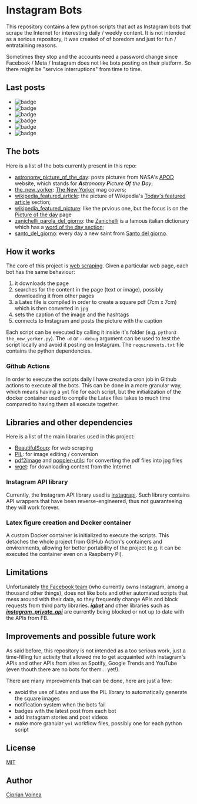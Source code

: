 # Instagram Bots

This repository contains a few python scripts that act as Instagram bots that scrape the Internet for interesting daily / weekly content.
It is not intended as a serious repository, it was created of of boredom and just for fun / entrataining reasons.

Sometimes they stop and the accounts need a password change since Facebook / Meta / Instagram does not like bots posting on their platform.
So there might be "service interruptions" from time to time.

## Last posts

- ![badge](https://img.shields.io/endpoint?url=https://raw.githubusercontent.com/cipz/InstagramBots/master/badges/starsfromnasa.json)
- ![badge](https://img.shields.io/endpoint?url=https://raw.githubusercontent.com/cipz/InstagramBots/master/badges/newyorkermagcovers.json)
- ![badge](https://img.shields.io/endpoint?url=https://raw.githubusercontent.com/cipz/InstagramBots/master/badges/wikipediaarticledaily.json)
- ![badge](https://img.shields.io/endpoint?url=https://raw.githubusercontent.com/cipz/InstagramBots/master/badges/wikipediapictureoftheday.json)
- ![badge](https://img.shields.io/endpoint?url=https://raw.githubusercontent.com/cipz/InstagramBots/master/badges/paroladelgiornozanichelli.json)
- ![badge](https://img.shields.io/endpoint?url=https://raw.githubusercontent.com/cipz/InstagramBots/master/badges/ilsantodioggi.json)

## The bots
Here is a list of the bots currently present in this repo:
- [astronomy_picture_of_the_day](https://www.instagram.com/starsfromnasa/): posts pictures from NASA's [APOD](https://apod.nasa.gov/apod/) website, which stands for ***A**stronomy **P**icture **O**f the **D**ay*;
- [the_new_yorker](https://www.instagram.com/newyorkermagcovers/): [The New Yorker](https://www.newyorker.com/magazine) mag covers;
- [wikipedia_featured_article](https://www.instagram.com/wikipediaarticledaily/): the picture of Wikipedia's [Today's featured article](https://en.wikipedia.org/wiki/Wikipedia:Today%27s_featured_article) section;
- [wikipedia_featured_picture](https://www.instagram.com/wikipediapictureoftheday/): like the prvious one, but the focus is on the [Picture of the day](https://en.wikipedia.org/wiki/Wikipedia:Picture_of_the_day) page
- [zanichelli_parola_del_giorno](https://www.instagram.com/paroladelgiornozanichelli/): the [Zanichelli](http://dizionari.zanichelli.it/) is a famous italian dictionary which has a [word of the day section](https://dizionaripiu.zanichelli.it/cultura-e-attualita/le-parole-del-giorno/parola-del-giorno/);
- [santo_del_giorno](https://www.instagram.com/ilsantodioggi/): every day a new saint from [Santo del giorno](https://www.santodelgiorno.it/).

## How it works

The core of this project is [web scraping](https://en.wikipedia.org/wiki/Web_scraping).
Given a particular web page, each bot has the same behaviour:
1) it downloads the page
2) searches for the content in the page (text or image), possibly downloading it from other pages
3) a Latex file is compiled in order to create a square pdf (7cm x 7cm) which is then converted in `jpg`
4) sets the caption of the image and the hashtags
5) connects to Instagram and posts the picture with the caption

Each script can be executed by calling it inside it's folder (e.g. `python3 the_new_yorker.py`).
The `-d` or `--debug` argument can be used to test the script locally and avoid it posting on Instagram.
The `requirements.txt` file contains the python dependencies.

### Github Actions

In order to execute the scripts daily I have created a cron job in Github actions to execute all the bots.
This can be done in a more granular way, which means having a `yml` file for each script, but the initialization of the docker container used to compile the Latex files takes to much time compared to having them all execute together.

## Libraries and other dependencies

Here is a list of the main libraries used in this project:
- [BeautifulSoup](https://www.crummy.com/software/BeautifulSoup/bs4/doc/): for web scraping
- [PIL](https://pillow.readthedocs.io/en/stable/): for image editing / conversion
- [pdf2image](https://github.com/Belval/pdf2image) and [poppler-utils](https://pypi.org/project/python-poppler/): for converting the pdf files into jpg files
- [wget](https://pypi.org/project/wget/): for downloading content from the Internet

### Instagram API library

Currently, the Instagram API library used is [instagrapi](https://adw0rd.github.io/instagrapi/).
Such library contains API wrappers that have been reverse-engineered, thus not guaranteeing they will work forever.

### Latex figure creation and Docker container

A custom Docker container is initialized to execute the scripts.
This detaches the whole project from GitHub Action's containers and environments, allowing for better portability of the project (e.g. it can be executed the container even on a Raspberry Pi).

## Limitations
Unfortunately [the Facebook team](https://github.com/facebook) (who currently owns Instagram, among a thousand other things), does not like bots and other automated scripts that mess around with their data, so they frequently change APIs and block requests from third party libraries.
***[igbot](https://github.com/ohld/igbot/)*** and other libraries such as ***[instagram_private_api](https://github.com/ping/instagram_private_api/)*** are currently being blocked or not up to date with the APIs from FB.

## Improvements and possible future work

As said before, this repository is not intended as a too serious work, just a time-filling fun activity that allowed me to get acquainted with Instagram's APIs and other APIs from sites as Spotify, Google Trends and YouTube (even thouth there are no bots for them... yet!).

There are many improvements that can be done, here are just a few:
- avoid the use of Latex and use the PIL library to automatically generate the square images
- notification system when the bots fail
- badges with the latest post from each bot
- add Instagram stories and post videos
- make more granular `yml` workflow files, possibly one for each python script

## License

[MIT](https://opensource.org/licenses/MIT)

## Author

[Ciprian Voinea](https://www.linkedin.com/in/cvoinea/)
